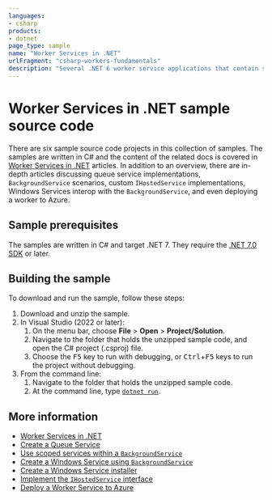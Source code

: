 ```yaml
---
languages:
- csharp
products:
- dotnet
page_type: sample
name: "Worker Services in .NET"
urlFragment: "csharp-workers-fundamentals"
description: "Several .NET 6 worker service applications that contain sample source code for interacting with IHostedService, and BackgroundService."
---
```


# Worker Services in .NET sample source code

There are six sample source code projects in this collection of samples. The samples are written in C# and the content of the related docs is covered in [Worker Services in .NET][workers] articles. In addition to an overview, there are in-depth articles discussing queue service implementations, `BackgroundService` scenarios, custom `IHostedService` implementations, Windows Services interop with the `BackgroundService`, and even deploying a worker to Azure.

## Sample prerequisites

The samples are written in C# and target .NET 7. They require the [.NET 7.0 SDK](https://dotnet.microsoft.com/download/dotnet/7.0) or later.

## Building the sample

To download and run the sample, follow these steps:

1. Download and unzip the sample.
2. In Visual Studio (2022 or later):
    1. On the menu bar, choose **File** > **Open** > **Project/Solution**.
    2. Navigate to the folder that holds the unzipped sample code, and open the C# project (.csproj) file.
    3. Choose the <kbd>F5</kbd> key to run with debugging, or <kbd>Ctrl</kbd>+<kbd>F5</kbd> keys to run the project without debugging.
3. From the command line:
   1. Navigate to the folder that holds the unzipped sample code.
   2. At the command line, type [`dotnet run`](https://docs.microsoft.com/dotnet/core/tools/dotnet-run).

## More information

- [Worker Services in .NET][workers]
- [Create a Queue Service][queue]
- [Use scoped services within a `BackgroundService`][scoped-bgs]
- [Create a Windows Service using `BackgroundService`][win-bgs]
- [Create a Windows Service installer][win-inst]
- [Implement the `IHostedService` interface][timer-svc]
- [Deploy a Worker Service to Azure][cloud-svc]

[workers]: https://learn.microsoft.com/dotnet/core/extensions/workers
[queue]: https://learn.microsoft.com/dotnet/core/extensions/queue-service
[scoped-bgs]: https://learn.microsoft.com/dotnet/core/extensions/scoped-service
[win-bgs]: https://learn.microsoft.com/dotnet/core/extensions/windows-service
[win-inst]: https://learn.microsoft.com/dotnet/core/extensions/windows-service-with-installer
[timer-svc]: https://learn.microsoft.com/dotnet/core/extensions/timer-service
[cloud-svc]: https://learn.microsoft.com/dotnet/core/extensions/cloud-service
